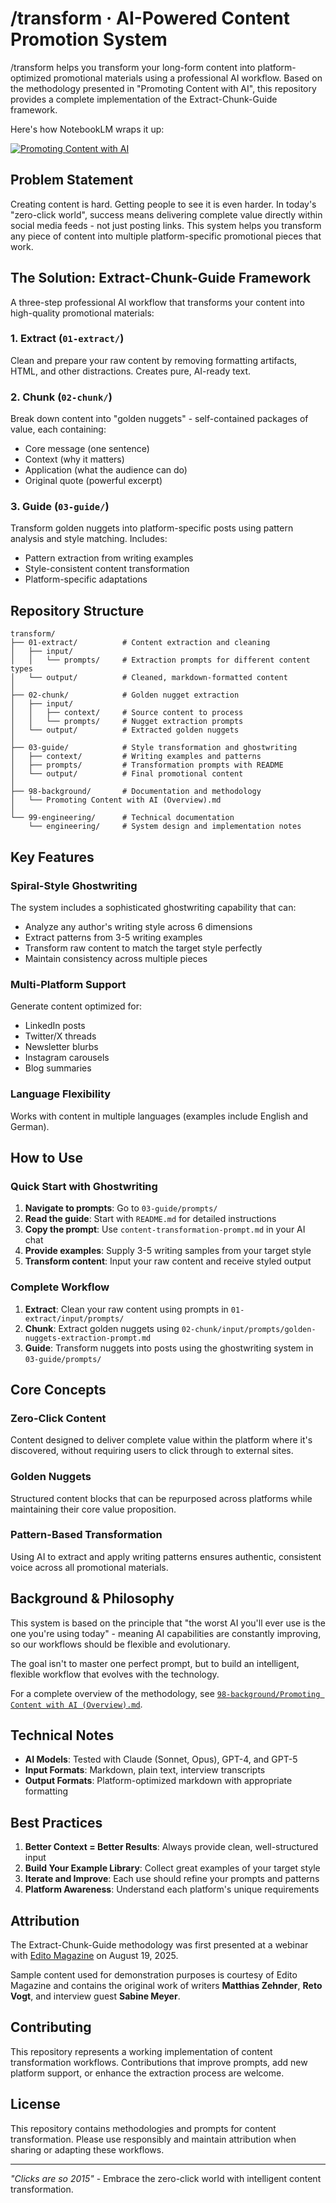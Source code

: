 # /transform · AI-Powered Content Promotion System

/transform helps you transform your long-form content into platform-optimized promotional materials using a professional AI workflow. Based on the methodology presented in "Promoting Content with AI", this repository provides a complete implementation of the Extract-Chunk-Guide framework.

Here's how NotebookLM wraps it up:

[![Promoting Content with AI](https://img.youtube.com/vi/LyVitMpLzqE/maxresdefault.jpg)](https://www.youtube.com/watch?v=LyVitMpLzqE)

## Problem Statement

Creating content is hard. Getting people to see it is even harder. In today's "zero-click world", success means delivering complete value directly within social media feeds - not just posting links. This system helps you transform any piece of content into multiple platform-specific promotional pieces that work.

## The Solution: Extract-Chunk-Guide Framework

A three-step professional AI workflow that transforms your content into high-quality promotional materials:

### 1. **Extract** (`01-extract/`)
Clean and prepare your raw content by removing formatting artifacts, HTML, and other distractions. Creates pure, AI-ready text.

### 2. **Chunk** (`02-chunk/`)
Break down content into "golden nuggets" - self-contained packages of value, each containing:
- Core message (one sentence)
- Context (why it matters)
- Application (what the audience can do)
- Original quote (powerful excerpt)

### 3. **Guide** (`03-guide/`)
Transform golden nuggets into platform-specific posts using pattern analysis and style matching. Includes:
- Pattern extraction from writing examples
- Style-consistent content transformation
- Platform-specific adaptations

## Repository Structure

```
transform/
├── 01-extract/          # Content extraction and cleaning
│   ├── input/
│   │   └── prompts/     # Extraction prompts for different content types
│   └── output/          # Cleaned, markdown-formatted content
│
├── 02-chunk/            # Golden nugget extraction
│   ├── input/
│   │   ├── context/     # Source content to process
│   │   └── prompts/     # Nugget extraction prompts
│   └── output/          # Extracted golden nuggets
│
├── 03-guide/            # Style transformation and ghostwriting
│   ├── context/         # Writing examples and patterns
│   ├── prompts/         # Transformation prompts with README
│   └── output/          # Final promotional content
│
├── 98-background/       # Documentation and methodology
│   └── Promoting Content with AI (Overview).md
│
└── 99-engineering/      # Technical documentation
    └── engineering/     # System design and implementation notes
```

## Key Features

### Spiral-Style Ghostwriting
The system includes a sophisticated ghostwriting capability that can:
- Analyze any author's writing style across 6 dimensions
- Extract patterns from 3-5 writing examples
- Transform raw content to match the target style perfectly
- Maintain consistency across multiple pieces

### Multi-Platform Support
Generate content optimized for:
- LinkedIn posts
- Twitter/X threads
- Newsletter blurbs
- Instagram carousels
- Blog summaries

### Language Flexibility
Works with content in multiple languages (examples include English and German).

## How to Use

### Quick Start with Ghostwriting

1. **Navigate to prompts**: Go to `03-guide/prompts/`
2. **Read the guide**: Start with `README.md` for detailed instructions
3. **Copy the prompt**: Use `content-transformation-prompt.md` in your AI chat
4. **Provide examples**: Supply 3-5 writing samples from your target style
5. **Transform content**: Input your raw content and receive styled output

### Complete Workflow

1. **Extract**: Clean your raw content using prompts in `01-extract/input/prompts/`
2. **Chunk**: Extract golden nuggets using `02-chunk/input/prompts/golden-nuggets-extraction-prompt.md`
3. **Guide**: Transform nuggets into posts using the ghostwriting system in `03-guide/prompts/`

## Core Concepts

### Zero-Click Content
Content designed to deliver complete value within the platform where it's discovered, without requiring users to click through to external sites.

### Golden Nuggets
Structured content blocks that can be repurposed across platforms while maintaining their core value proposition.

### Pattern-Based Transformation
Using AI to extract and apply writing patterns ensures authentic, consistent voice across all promotional materials.

## Background & Philosophy

This system is based on the principle that "the worst AI you'll ever use is the one you're using today" - meaning AI capabilities are constantly improving, so our workflows should be flexible and evolutionary.

The goal isn't to master one perfect prompt, but to build an intelligent, flexible workflow that evolves with the technology.

For a complete overview of the methodology, see [`98-background/Promoting Content with AI (Overview).md`](98-background/Promoting%20Content%20with%20AI%20(Overview).md).

## Technical Notes

- **AI Models**: Tested with Claude (Sonnet, Opus), GPT-4, and GPT-5
- **Input Formats**: Markdown, plain text, interview transcripts
- **Output Formats**: Platform-optimized markdown with appropriate formatting

## Best Practices

1. **Better Context = Better Results**: Always provide clean, well-structured input
2. **Build Your Example Library**: Collect great examples of your target style
3. **Iterate and Improve**: Each use should refine your prompts and patterns
4. **Platform Awareness**: Understand each platform's unique requirements

## Attribution

The Extract-Chunk-Guide methodology was first presented at a webinar with [Edito Magazine](https://edito.ch) on August 19, 2025.

Sample content used for demonstration purposes is courtesy of Edito Magazine and contains the original work of writers **Matthias Zehnder**, **Reto Vogt**, and interview guest **Sabine Meyer**.

## Contributing

This repository represents a working implementation of content transformation workflows. Contributions that improve prompts, add new platform support, or enhance the extraction process are welcome.

## License

This repository contains methodologies and prompts for content transformation. Please use responsibly and maintain attribution when sharing or adapting these workflows.

---

*"Clicks are so 2015"* - Embrace the zero-click world with intelligent content transformation.